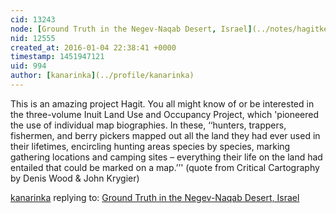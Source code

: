 ```yaml
---
cid: 13243
node: [Ground Truth in the Negev-Naqab Desert, Israel](../notes/hagitkeysar/01-01-2016/ground-truth-in-the-negev-naqab-desert-israel)
nid: 12555
created_at: 2016-01-04 22:38:41 +0000
timestamp: 1451947121
uid: 994
author: [kanarinka](../profile/kanarinka)
---
```


This is an amazing project Hagit. You all might know of or be interested in the three-volume Inuit Land Use and Occupancy Project, which 'pioneered the use of individual map biographies. In these, ‘‘hunters, trappers, fishermen, and berry pickers mapped out all the land they had ever used in their lifetimes, encircling hunting areas species by species, marking gathering locations and camping sites – everything their life on the land had entailed that could be marked on a map.’’' (quote from Critical Cartography by Denis Wood & John Krygier)

[kanarinka](../profile/kanarinka) replying to: [Ground Truth in the Negev-Naqab Desert, Israel](../notes/hagitkeysar/01-01-2016/ground-truth-in-the-negev-naqab-desert-israel)

